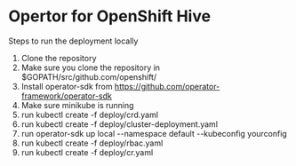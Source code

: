 # Opertor for OpenShift Hive

Steps to run the deployment locally

1) Clone the repository
2) Make sure you clone the repository in $GOPATH/src/github.com/openshift/
3) Install operator-sdk from https://github.com/operator-framework/operator-sdk
4) Make sure minikube is running
5) run kubectl create -f deploy/crd.yaml
6) run kubectl create -f deploy/cluster-deployment.yaml
7) run operator-sdk up local --namespace default --kubeconfig yourconfig
8) run kubectl create -f deploy/rbac.yaml
9) run kubectl create -f deploy/cr.yaml


